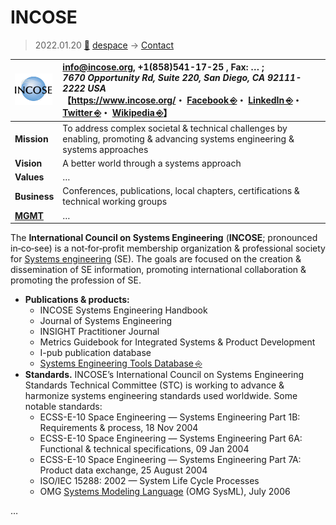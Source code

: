 # INCOSE
> 2022.01.20 [🚀](../../index/index.md) [despace](../index.md) → [Contact](../contact.md)

|[![](../f/contact/i/incose_logo1_thumb.webp)](../f/contact/i/incose_logo1.svg)|<info@incose.org>, +1(858)541-17-25 , Fax: … ;<br> *7670 Opportunity Rd, Suite 220, San Diego, CA 92111-2222  USA*<br> 【<https://www.incose.org/>・ [Facebook ⎆](https://www.facebook.com/INCOSE/)・ [LinkedIn ⎆](https://www.linkedin.com/company/incose)・ [Twitter ⎆](https://twitter.com/incose_org)・ [Wikipedia ⎆](https://en.wikipedia.org/wiki/International_Council_on_Systems_Engineering)】|
|:--|:--|
|**Mission**|To address complex societal & technical challenges by enabling, promoting & advancing systems engineering & systems approaches|
|**Vision**|A better world through a systems approach|
|**Values**|…|
|**Business**|Conferences, publications, local chapters, certifications & technical working groups|
|**[MGMT](../mgmt.md)**|…|

The **International Council on Systems Engineering** (**INCOSE**; pronounced in‑co‑see) is a not‑for‑profit membership organization & professional society for [Systems engineering](../se.md) (SE). The goals are focused on the creation & dissemination of SE information, promoting international collaboration & promoting the profession of SE.

   - **Publications & products:**
      - INCOSE Systems Engineering Handbook
      - Journal of Systems Engineering
      - INSIGHT Practitioner Journal
      - Metrics Guidebook for Integrated Systems & Product Development
      - I-pub publication database
      - [Systems Engineering Tools Database ⎆](https://www.systemsengineeringtools.com/)
   - **Standards.** INCOSE’s International Council on Systems Engineering Standards Technical Committee (STC) is working to advance & harmonize systems engineering standards used worldwide. Some notable standards:
      - ECSS-E-10 Space Engineering — Systems Engineering Part 1B: Requirements & process, 18 Nov 2004
      - ECSS-E-10 Space Engineering — Systems Engineering Part 6A: Functional & technical specifications, 09 Jan 2004
      - ECSS-E-10 Space Engineering — Systems Engineering Part 7A: Product data exchange, 25 August 2004
      - ISO/IEC 15288: 2002 — System Life Cycle Processes
      - OMG [Systems Modeling Language](../sysml.md) (OMG SysML), July 2006

<p style="page-break-after:always"> </p>

…
